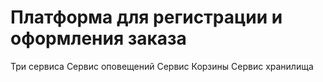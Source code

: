 # Платформа для регистрации и оформления заказа
Три сервиса
Сервис оповещений
Сервис Корзины
Сервис хранилища
 

